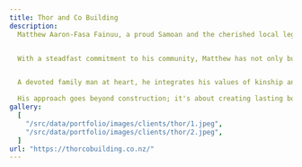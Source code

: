 ```yaml
---
title: Thor and Co Building
description:
  Matthew Aaron-Fasa Fainuu, a proud Samoan and the cherished local legend of Avondale, launched Thor & Co Building amid the challenges of the COVID-19 pandemic.


  With a steadfast commitment to his community, Matthew has not only built structures but has also forged strong connections with his clients, significantly enhancing the communal spirit.


  A devoted family man at heart, he integrates his values of kinship and integrity into every project, striving to strengthen and uplift the neighbourhood one build at a time.

  His approach goes beyond construction; it's about creating lasting bonds and a resilient community foundation.
gallery:
  [
    "/src/data/portfolio/images/clients/thor/1.jpeg",
    "/src/data/portfolio/images/clients/thor/2.jpeg",
  ]
url: "https://thorcobuilding.co.nz/"
---
```

